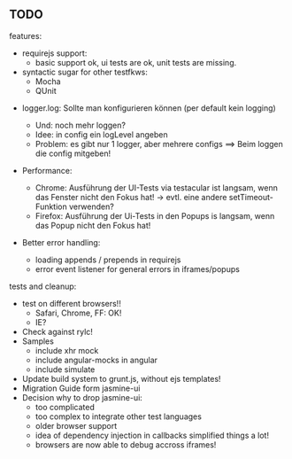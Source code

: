 TODO
----
features:
- requirejs support:
  * basic support ok, ui tests are ok, unit tests are missing.
- syntactic sugar for other testfkws:
  * Mocha
  * QUnit

* logger.log: Sollte man konfigurieren können
  (per default kein logging)  
  - Und: noch mehr loggen?
  - Idee: in config ein logLevel angeben  
  - Problem: es gibt nur 1 logger, aber mehrere configs
    ==> Beim loggen die config mitgeben!

* Performance:
  - Chrome: Ausführung der UI-Tests via testacular ist langsam, wenn das
    Fenster nicht den Fokus hat!
    -> evtl. eine andere setTimeout-Funktion verwenden?
  - Firefox: Ausführung der Ui-Tests in den Popups is langsam, wenn das
    Popup nicht den Fokus hat!  

* Better error handling:
  - loading appends / prepends in requirejs
  - error event listener for general errors in iframes/popups

tests and cleanup:
- test on different browsers!!
  * Safari, Chrome, FF: OK!
  * IE?
- Check against rylc!
- Samples
  * include xhr mock
  * include angular-mocks in angular
  * include simulate
- Update build system to grunt.js, without ejs templates!
- Migration Guide form jasmine-ui
- Decision why to drop jasmine-ui:
  * too complicated
  * too complex to integrate other test languages
  * older browser support
  * idea of dependency injection in callbacks simplified things a lot!
  * browsers are now able to debug accross iframes!
